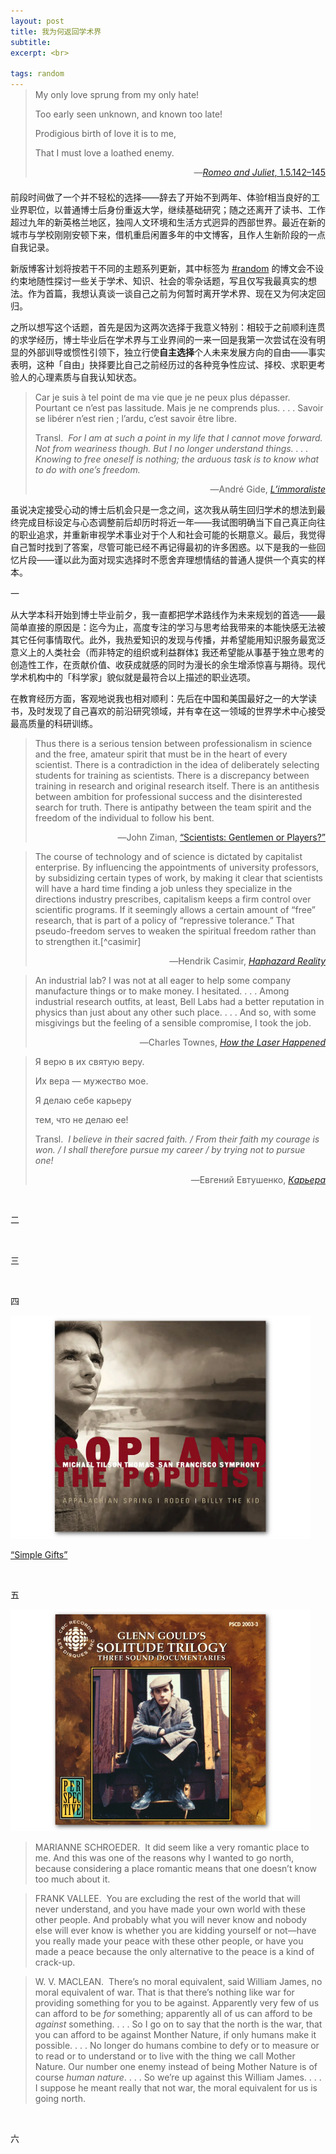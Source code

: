 ```yaml
---
layout: post
title: 我为何返回学术界
subtitle: 
excerpt: <br>

tags: random
---
```


<p style="margin-top:-1.0em"> </p>

><p class="poem-ns">
>My only love sprung from my only hate! </p>
><p class="poem-ns">
>Too early seen unknown, and known too late! </p>
><p class="poem-ns">
>Prodigious birth of love it is to me, </p>
><p class="poem-last">
>That I must love a loathed enemy. </p>
>
><p align="right" class="quote-ttl" style="margin-bottom:-0.5em">  
>―<a href="https://en.wikisource.org/wiki/Page%3ARomeo_and_Juliet_(1917)_Yale.djvu/41"><i>Romeo and Juliet</i>, 1.5.142–145 </a> </p>


<p style="margin-bottom:2em"> </p>


前段时间做了一个并不轻松的选择——辞去了开始不到两年、体验f相当良好的工业界职位，以普通博士后身份重返大学，继续基础研究；随之还离开了读书、工作超过九年的新英格兰地区，独闯人文环境和生活方式迥异的西部世界。最近在新的城市与学校刚刚安顿下来，借机重启闲置多年的中文博客，且作人生新阶段的一点自我记录。

新版博客计划将按若干不同的主题系列更新，其中标签为 [<span class='reg'>#random</span>](/tags#random) 的博文会不设约束地随性探讨一些关于学术、知识、社会的零杂话题，写且仅写我最真实的想法。作为首篇，我想认真谈一谈自己之前为何暂时离开学术界、现在又为何决定回归。

之所以想写这个话题，首先是因为这两次选择于我意义特别：相较于之前顺利连贯的求学经历，博士毕业后在学术界与工业界间的一来一回是我第一次尝试在没有明显的外部训导或惯性引领下，独立行使**自主选择**个人未来发展方向的自由——事实表明，这种「自由」抉择要比自己之前经历过的各种竞争性应试、择校、求职更考验人的心理素质与自我认知状态。

> <p class="quote">
> Car je suis à tel point de ma vie que je ne peux plus dépasser. Pourtant ce n’est pas lassitude. Mais je ne comprends plus. <nobr>. . .</nobr> Savoir se libérer n’est rien ; l’ardu, c’est savoir être libre. </p>
>
> <p class="quote-transl">
> Transl.&nbsp; <i>For I am at such a point in my life that I cannot move forward. Not from weariness though. But I no longer understand things. <nobr>. . .</nobr> Knowing to free oneself is nothing; the arduous task is to know what to do with one’s freedom. </i> </p>
>
><p align="right" class="quote-ttl"> 
> ―André Gide, <nobr> <a href="https://fr.wikisource.org/wiki/Page%3AGide_-_L%E2%80%99Immoraliste.djvu/26"> <i>L’immoraliste</i> </a> </nobr> </p>

虽说决定接受心动的博士后机会只是一念之间，这次我从萌生回归学术的想法到最终完成目标设定与心态调整前后却历时将近一年——我试图明确当下自己真正向往的职业追求，并重新审视学术事业对于个人和社会可能的长期意义。最后，我觉得自己暂时找到了答案，尽管可能已经不再记得最初的许多困惑。以下是我的一些回忆片段——谨以此为面对现实选择时不愿舍弃理想情结的普通人提供一个真实的样本。



<p class="ttl"> 一 </p>

从大学本科开始到博士毕业前夕，我一直都把学术路线作为未来规划的首选——最简单直接的原因是：迄今为止，高度专注的学习与思考给我带来的本能快感无法被其它任何事情取代。此外，我热爱知识的发现与传播，并希望能用知识服务最宽泛意义上的人类社会（而非特定的组织或利益群体）<span style="margin-left:-0.67em">；</span>我还希望能从事基于独立思考的创造性工作，在贡献价值、收获成就感的同时为漫长的余生增添惊喜与期待。现代学术机构中的「科学家」貌似就是最符合以上描述的职业选项。

在教育经历方面，客观地说我也相对顺利：先后在中国和美国最好之一的大学读书，及时发现了自己喜欢的前沿研究领域，并有幸在这一领域的世界学术中心接受最高质量的科研训练。

> <p class="quote">
> Thus there is a serious tension between professionalism in science and the free, amateur spirit that must be in the heart of every scientist. There is a contradiction in the idea of deliberately selecting students for training as scientists. There is a discrepancy between training in research and original research itself. There is an antithesis between ambition for professional success and the disinterested search for truth. There is antipathy between the team spirit and the freedom of the individual to follow his bent. </p>
>
><p align="right" class="quote-ttl">  
>―John Ziman, <a href="https://archive.org/details/puzzlesproblemse0000zima_a3q0/page/90/mode/2up"> <nobr> “Scientists: Gentlemen or Players?” </nobr> </a> </p>


> <p class="quote" markdown="1">
> The course of technology and of science is dictated by capitalist enterprise. By influencing the appointments of university professors, by subsidizing certain types of work, by making it clear that scientists will have a hard time finding a job unless they specialize in the directions industry prescribes, capitalism keeps a firm control over scientific programs. If it seemingly allows a certain amount of “free” research, that is part of a policy of “repressive tolerance.” That pseudo-freedom serves to weaken the spiritual freedom rather than to strengthen it.[^casimir] </p>
>
><p align="right" class="quote-ttl" >  
>―Hendrik Casimir, <a href="https://archive.org/details/haphazardreality0000hend/page/296/mode/2up"> <nobr> <i> Haphazard Reality </i> </nobr> </a> </p>

[^casimir]: 	&ensp;<span class='reg'>Casimir</span> 在陈述这种观点之后解释说自己对此并不完全认同，因为它高估了大型商业公司的决策能力，以及低估了学术工作者的独立性；因理论物理工作闻名、但自二战后长期领导工业界实验室 <span class='reg'>Philips Natuurkundig Laboratorium</span> 的 <span class='reg'>Casimir</span> 在书中对于技术和商业对当代科学的影响总体持积极态度。




> <p class="quote" markdown="1">
> An industrial lab? I was not at all eager to help some company manufacture things or to make money. I hesitated. <nobr>. . .</nobr> Among industrial research outfits, at least, Bell Labs had a better reputation in physics than just about any other such place. <nobr>. . .</nobr> And so, with some misgivings but the feeling of a sensible compromise, I took the job. </p>
>
><p align="right" class="quote-ttl" >  
>―Charles Townes, <a href="https://archive.org/details/howlaserhappened0000town_q5o4/page/34/mode/2up"> <nobr> <i> How the Laser Happened </i> </nobr> </a> </p>


><p class="poem-ns">
>Я верю в их святую веру. </p>
><p class="poem-ns">
>Их вера — мужество мое. </p>
><p class="poem-ns">
>Я делаю себе карьеру </p>
><p class="poem-last">
>тем, что не делаю ее!</p>
>
> <p class="quote-transl">
> Transl.&nbsp; <i>I believe in their sacred faith. / From their faith my courage is won. / I shall therefore pursue my career / by trying not to pursue one! </i> </p>
>
><p align="right" class="quote-ttl"> 
>―Евгений Евтушенко, <a href="https://www.culture.ru/poems/26258/karera"> <i>Карьера</i> </a> </p>

<br>


<p class="ttl"> 二 </p>

<br>


<p class="ttl"> 三 </p>

<br>


<p class="ttl"> 四 </p>

<p class="alb">
<a href="https://www.youtube.com/watch?v=XiMI0c41ycM&list=OLAK5uy_n8t9nTdBqatT-J9YEFmowe91wjeksT-Ps&index=2&t=1129s"> <img src="/assets/img/albums/tilson-thomas-copland-appalachian.png" width="480"> </a>
</p>

<a href="https://www.youtube.com/watch?v=ccHfDX9GChc&list=OLAK5uy_njqc-matMrey91PLHScbAOkh_NGsaKMtg&index=6"> <span class='reg'>“Simple Gifts”</span> </a>

<br>


<p class="ttl"> 五 </p>

<p class="alb">
<a href="https://youtu.be/Tsux27kMwjc?si=9yaMuVbJSCnjl3MN&t=1337s">
<img src="/assets/img/albums/gould-solitude.png" width="480"> </a> 
</p>



> <p class="play">
> MARIANNE SCHROEDER.&nbsp; It did seem like a very romantic place to me. And this was one of the reasons why I wanted to go north, because considering a place romantic means that one doesn’t know too much about it. </p>

> <p class="play">
> FRANK VALLEE.&nbsp; You are excluding the rest of the world that will never understand, and you have made your own world with these other people. And probably what you will never know and nobody else will ever know is whether you are kidding yourself or not—have you really made your peace with these other people, or have you made a peace because the only alternative to the peace is a kind of crack-up. </p>

> <p class="play">
> W. V. MACLEAN.&nbsp; There’s no moral equivalent, said William James, no moral equivalent of war. That is that there’s nothing like war for providing something for you to be against. Apparently very few of us can afford to be <i>for</i> something; apparently all of us can afford to be <i>against</i> something. <nobr>. . .</nobr> So I go on to say that the north is the war, that you can afford to be against Monther Nature, if only humans make it possible. <nobr>. . .</nobr> No longer do humans combine to defy or to measure or to read or to understand or to live with the thing we call Mother Nature. Our number one enemy instead of being Mother Nature is of course <i>human nature</i>. <nobr>. . .</nobr> So we’re up against this William James. <nobr>. . .</nobr> I suppose he meant really that not war, the moral equivalent for us is going north. </p>



<br>




<p class="ttl"> 六 </p>


<br>







